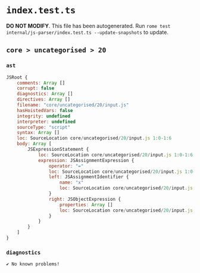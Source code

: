 # `index.test.ts`

**DO NOT MODIFY**. This file has been autogenerated. Run `rome test internal/js-parser/index.test.ts --update-snapshots` to update.

## `core > uncategorised > 20`

### `ast`

```javascript
JSRoot {
	comments: Array []
	corrupt: false
	diagnostics: Array []
	directives: Array []
	filename: "core/uncategorised/20/input.js"
	hasHoistedVars: false
	integrity: undefined
	interpreter: undefined
	sourceType: "script"
	syntax: Array []
	loc: SourceLocation core/uncategorised/20/input.js 1:0-1:6
	body: Array [
		JSExpressionStatement {
			loc: SourceLocation core/uncategorised/20/input.js 1:0-1:6
			expression: JSAssignmentExpression {
				operator: "="
				loc: SourceLocation core/uncategorised/20/input.js 1:0-1:6
				left: JSAssignmentIdentifier {
					name: "x"
					loc: SourceLocation core/uncategorised/20/input.js 1:0-1:1 (x)
				}
				right: JSObjectExpression {
					properties: Array []
					loc: SourceLocation core/uncategorised/20/input.js 1:4-1:6
				}
			}
		}
	]
}
```

### `diagnostics`

```
✔ No known problems!

```
